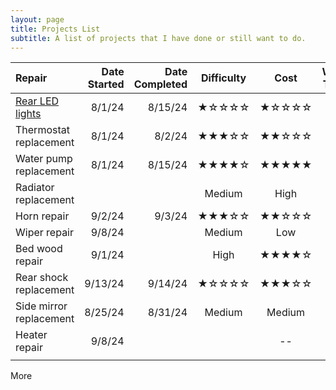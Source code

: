 ```yaml
---
layout: page
title: Projects List
subtitle: A list of projects that I have done or still want to do.
---
```


| Repair | Date Started |Date Completed |Difficulty | Cost | Work Time |
|:--------| -----:|-----:|:----:|:----:|:----:|
| [Rear LED lights](/_posts/2020-02-26-flake-it-till-you-make-it.md) | 8/1/24 | 8/15/24 | ★☆☆☆☆ | ★☆☆☆☆ | 3h |
| Thermostat replacement | 8/1/24 | 8/2/24 | ★★★☆☆| ★★☆☆☆| 5h |
| Water pump replacement | 8/1/24 | 8/15/24 | ★★★★☆| ★★★★★| 5h |
| Radiator replacement | | | Medium | High | -- |
| Horn repair | 9/2/24 | 9/3/24 | ★★★☆☆| ★★☆☆☆| 4h |
| Wiper repair | 9/8/24 || Medium | Low | -- |
| Bed wood repair | 9/1/24 || High | ★★★★☆ | 30h |
| Rear shock replacement | 9/13/24 | 9/14/24 | ★☆☆☆☆ | ★★★☆☆| 2h |
| Side mirror replacement | 8/25/24 | 8/31/24 | Medium | Medium | 2h |
| Heater repair | 9/8/24 ||| -- |
||||||

More
<!--stackedit_data:
eyJoaXN0b3J5IjpbLTUxNDcxNTkyMywtNDkzNjQ1MTI4LC0zMT
AzNDI4MjFdfQ==
-->